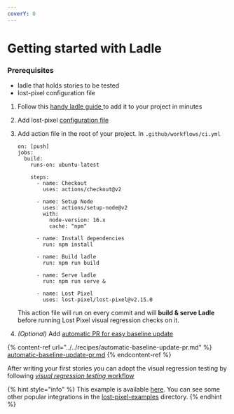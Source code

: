 ```yaml
---
coverY: 0
---
```


# Getting started with Ladle

### Prerequisites

* ladle that holds stories to be tested
* lost-pixel configuration file

1. Follow this [handy ladle guide ](https://ladle.dev/docs/setup)to add it to your project in minutes
2. Add lost-pixel [configuration file](../../setup/project-configuration/modes.md#ladle)
3.  Add action file in the root of your project. In `.github/workflows/ci.yml`

    ```
    on: [push]
    jobs:
      build:
        runs-on: ubuntu-latest

        steps:
          - name: Checkout
            uses: actions/checkout@v2

          - name: Setup Node
            uses: actions/setup-node@v2
            with:
              node-version: 16.x
              cache: "npm"

          - name: Install dependencies
            run: npm install

          - name: Build ladle
            run: npm run build

          - name: Serve ladle
            run: npm run serve &

          - name: Lost Pixel
            uses: lost-pixel/lost-pixel@v2.15.0
    ```

    This action file will run on every commit and will **build & serve Ladle** before running Lost Pixel visual regression checks on it.&#x20;
4. _(Optional)_ Add [automatic PR for easy baseline update](../../recipes/automatic-baseline-update-pr.md)

{% content-ref url="../../recipes/automatic-baseline-update-pr.md" %}
[automatic-baseline-update-pr.md](../../recipes/automatic-baseline-update-pr.md)
{% endcontent-ref %}

After writing your first stories you can adopt the visual regression testing by following [_visual regression testing_ workflow](../testing-workflow-github-actions.md)

{% hint style="info" %}
This example is available [here](https://github.com/lost-pixel/lost-pixel-examples/tree/main/example-ladle). You can see some other popular integrations in the [lost-pixel-examples](https://github.com/lost-pixel/lost-pixel-examples) directory.
{% endhint %}
